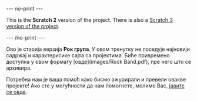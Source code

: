 --- no-print ---

This is the **Scratch 2** version of the project. There is also a [Scratch 3 version of the project](https://projects.raspberrypi.org/sr-SP/projects/rock-band).

--- /no-print ---

Ово је старија верзија **Рок група**. У овом тренутку не поседује најновији садржај и карактерисике сајта са пројектима. Биће привремено доступна у овом формату [овде](images/Rock Band.pdf), пре него што се архивира. 

Потребна нам је ваша помоћ како бисмо ажурирали и превели овакве пројекте! Ако сте у могућности да нам помогнете, молимо Вас, [јавите се овде](https://rpf.io/translators).
